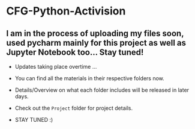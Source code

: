 # CFG-Python-Activision

## I am in the process of uploading my files soon, used pycharm mainly for this project as well as Jupyter Notebook too... Stay tuned!
- Updates taking place overtime ...
- You can find all the materials in their respective folders now.
- Details/Overview on what each folder includes will be released in later days.
- Check out the `Project` folder for project details.

- STAY TUNED :) 
